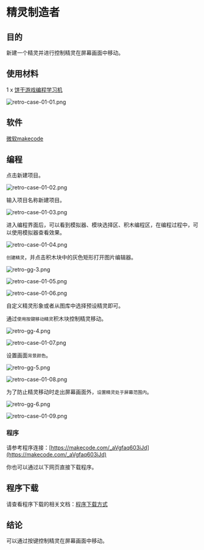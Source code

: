 ﻿# 精灵制造者


## 目的

新建一个精灵并进行控制精灵在屏幕画面中移动。

## 使用材料

1 x [饼干游戏编程学习机](https://item.taobao.com/item.htm?spm=a1z10.5-c-s.w4002-18602834185.82.51a95ccfE1IJt1&id=644090757603)

![retro-case-01-01.png](https://wiki-media-ef.oss-cn-hongkong.aliyuncs.com/docs/retroarcade/images/retro-case-01-01.png)

## 软件

[微软makecode](https://arcade.makecode.com/)


## 编程

点击新建项目。

![retro-case-01-02.png](https://wiki-media-ef.oss-cn-hongkong.aliyuncs.com/docs/retroarcade/images/retro-case-01-02.png)

输入项目名称新建项目。

![retro-case-01-03.png](https://wiki-media-ef.oss-cn-hongkong.aliyuncs.com/docs/retroarcade/images/retro-case-01-03.png)

进入编程界面后，可以看到模拟器、模块选择区、积木编程区，在编程过程中，可以使用模拟器查看效果。

![retro-case-01-04.png](https://wiki-media-ef.oss-cn-hongkong.aliyuncs.com/docs/retroarcade/images/retro-case-01-04.png)

`创建精灵`，并点击积木块中的灰色矩形打开图片编辑器。

![retro-gg-3.png](https://wiki-media-ef.oss-cn-hongkong.aliyuncs.com/docs/retroarcade/images/retro-gg-3.png)

![retro-case-01-05.png](https://wiki-media-ef.oss-cn-hongkong.aliyuncs.com/docs/retroarcade/images/retro-case-01-05.png)

![retro-case-01-06.png](https://wiki-media-ef.oss-cn-hongkong.aliyuncs.com/docs/retroarcade/images/retro-case-01-06.png)

自定义精灵形象或者从图库中选择预设精灵即可。

通过`使用按键移动精灵`积木块控制精灵移动。

![retro-gg-4.png](https://wiki-media-ef.oss-cn-hongkong.aliyuncs.com/docs/retroarcade/images/retro-gg-4.png)

![retro-case-01-07.png](https://wiki-media-ef.oss-cn-hongkong.aliyuncs.com/docs/retroarcade/images/retro-case-01-07.png)

设置画面`背景颜色`。

![retro-gg-5.png](https://wiki-media-ef.oss-cn-hongkong.aliyuncs.com/docs/retroarcade/images/retro-gg-5.png)

![retro-case-01-08.png](https://wiki-media-ef.oss-cn-hongkong.aliyuncs.com/docs/retroarcade/images/retro-case-01-08.png)

为了防止精灵移动时走出屏幕画面外，`设置精灵处于屏幕范围内`。

![retro-gg-6.png](https://wiki-media-ef.oss-cn-hongkong.aliyuncs.com/docs/retroarcade/images/retro-gg-6.png)

![retro-case-01-09.png](https://wiki-media-ef.oss-cn-hongkong.aliyuncs.com/docs/retroarcade/images/retro-case-01-09.png)

### 程序

请参考程序连接：[https://makecode.com/_aVgfaq603iJd](https://makecode.com/_aVgfaq603iJd)

你也可以通过以下网页直接下载程序。

## 程序下载

请查看程序下载的相关文档：[程序下载方式](https://www.yuque.com/elecfreaks-learn/retro/wxo25w)

## 结论

可以通过按键控制精灵在屏幕画面中移动。
